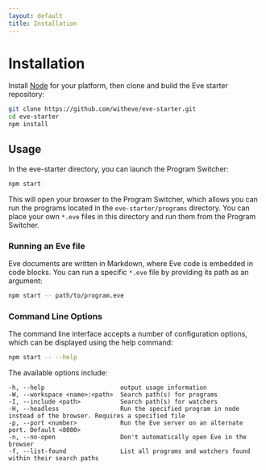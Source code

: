 ```yaml
---
layout: default
title: Installation
---
```


# Installation

Install [Node](https://nodejs.org/en/download/) for your platform, then clone and build the Eve starter repository:

```sh
git clone https://github.com/witheve/eve-starter.git
cd eve-starter
npm install
```

## Usage

In the eve-starter directory, you can launch the Program Switcher:

```sh
npm start
```

This will open your browser to the Program Switcher, which allows you can run the programs located in the `eve-starter/programs` directory. You can place your own `*.eve` files in this directory and run them from the Program Switcher.

### Running an Eve file

Eve documents are written in Markdown, where Eve code is embedded in code blocks. You can run a specific `*.eve` file by providing its path as an argument:

```sh
npm start -- path/to/program.eve
```

### Command Line Options

The command line interface accepts a number of configuration options, which can be displayed using the help command:

```sh
npm start -- --help
```

The available options include:

```help
-h, --help                     output usage information
-W, --workspace <name>:<path>  Search path(s) for programs
-I, --include <path>           Search path(s) for watchers
-H, --headless                 Run the specified program in node instead of the browser. Requires a specified file
-p, --port <number>            Run the Eve server on an alternate port. Default <8000>
-n, --no-open                  Don't automatically open Eve in the browser
-f, --list-found               List all programs and watchers found within their search paths
```


